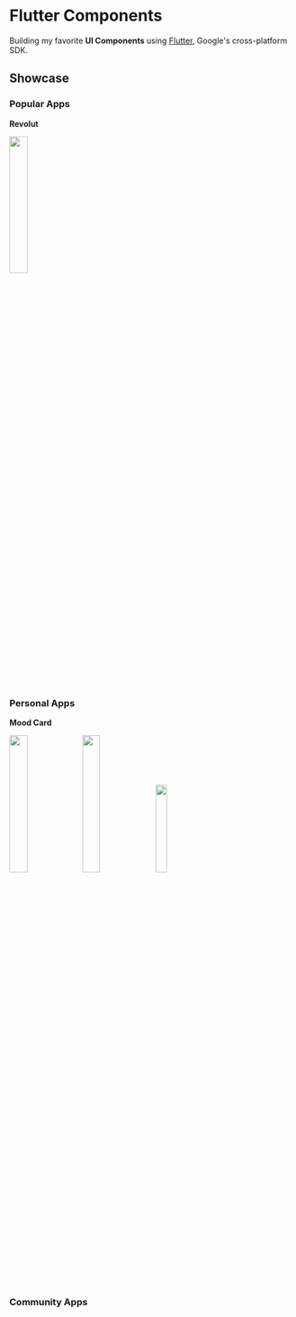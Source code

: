 # Flutter Components

Building my favorite **UI Components** using [Flutter](https://flutter.dev/), Google's cross-platform SDK.

## Showcase

### Popular Apps

**Revolut**

<img src="https://github.com/ldcstudio/flutter_components/assets/27798623/00d2af5c-73af-4593-9eed-69561c720a1e" width="25%" height="25%"/>

### Personal Apps

**Mood Card**

<img src="https://github.com/ldcstudio/flutter_components/assets/27798623/81aa8537-0e08-4e76-9a57-ce8f37357f54" width="25%" height="25%"/>
<img src="https://github.com/ldcstudio/flutter_components/assets/27798623/5983fc1c-ac77-42df-bd17-bb1efa63d579" width="25%" height="25%"/>
<img src="https://github.com/ldcstudio/flutter_components/assets/27798623/fe34b9f5-547f-47a5-a103-20346996cafb" width="20%" height="20%"/>

### Community Apps
